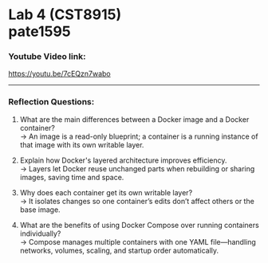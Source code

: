 # Lab 4 (CST8915) <br> pate1595

### Youtube Video link: <br>

https://youtu.be/7cEQzn7wabo

---

### Reflection Questions:

1) What are the main differences between a Docker image and a Docker container?<br>
→ An image is a read-only blueprint; a container is a running instance of that image with its own writable layer.

2) Explain how Docker's layered architecture improves efficiency.<br>
→ Layers let Docker reuse unchanged parts when rebuilding or sharing images, saving time and space.

3) Why does each container get its own writable layer?<br>
→ It isolates changes so one container’s edits don’t affect others or the base image.

4) What are the benefits of using Docker Compose over running containers individually?<br>
→ Compose manages multiple containers with one YAML file—handling networks, volumes, scaling, and startup order automatically.